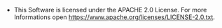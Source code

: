 - This Software is licensed under the APACHE 2.0 License. For more Informations open <https://www.apache.org/licenses/LICENSE-2.0.txt>.
